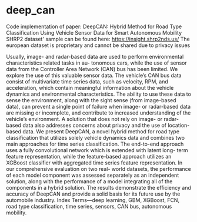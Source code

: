 # deep_can
Code implementation of paper: DeepCAN: Hybrid Method for Road Type Classification Using Vehicle Sensor Data for Smart Autonomous Mobility
SHRP2 dataset' sample can be found here: https://insight.shrp2nds.us/
The european dataset is proprietary and cannot be shared due to privacy issues


Usually, image- and radar-based data are used
to perform environmental characteristics related tasks in au-
tonomous cars, while the use of sensor data from the Controller
Area Network (CAN) bus has been limited. We explore the
use of this valuable sensor data. The vehicle’s CAN bus data
consist of multivariate time series data, such as velocity, RPM,
and acceleration, which contain meaningful information about
the vehicle dynamics and environmental characteristics. The
ability to use these data to sense the environment, along with
the sight sense (from image-based data), can prevent a single
point of failure when image- or radar-based data are missing
or incomplete, and contribute to increased understanding of
the vehicle’s environment. A solution that does not rely on
image- or radar-based data also addresses concerns about privacy
and the use of location-based data. We present DeepCAN, a
novel hybrid method for road type classification that utilizes
solely vehicle dynamics data and combines two main approaches
for time series classification. The end-to-end approach uses a
fully convolutional network which is extended with latent long-
term feature representation, while the feature-based approach
utilizes an XGBoost classifier with aggregated time series feature
representation. In our comprehensive evaluation on two real-
world datasets, the performance of each model component was
assessed separately as an independent solution, along with the
performance of a model integrating all of the components in
a hybrid solution. The results demonstrate the efficiency and
accuracy of DeepCAN and provide a solid basis for its future
use by the automobile industry.
Index Terms—deep learning, GBM, XGBoost, FCN, road
type classification, time series, sensors, CAN bus, autonomous
mobility.
